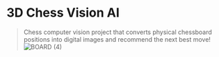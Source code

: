 # 3D Chess Vision AI
>Chess computer vision project that converts physical chessboard positions into digital images and recommend the next best move! 
![BOARD (4)](https://github.com/patrick25076/chess-vision-ai/assets/113384811/09a3e7d4-5ae3-437c-a459-d9f3b7ea04da)





